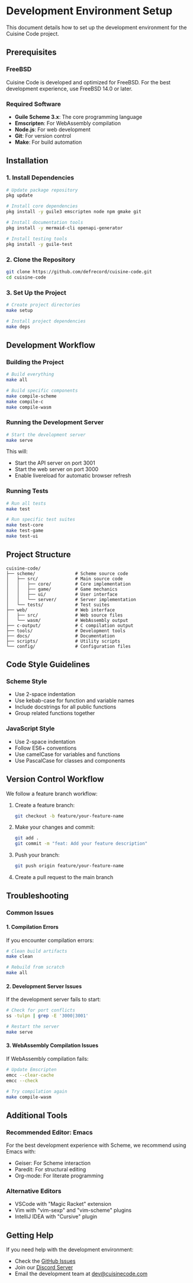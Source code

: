 # Development Environment Setup

This document details how to set up the development environment for the Cuisine Code project.

## Prerequisites

### FreeBSD

Cuisine Code is developed and optimized for FreeBSD. For the best development experience, use FreeBSD 14.0 or later.

### Required Software

- **Guile Scheme 3.x**: The core programming language
- **Emscripten**: For WebAssembly compilation
- **Node.js**: For web development
- **Git**: For version control
- **Make**: For build automation

## Installation

### 1. Install Dependencies

```bash
# Update package repository
pkg update

# Install core dependencies
pkg install -y guile3 emscripten node npm gmake git

# Install documentation tools
pkg install -y mermaid-cli openapi-generator

# Install testing tools
pkg install -y guile-test
```

### 2. Clone the Repository

```bash
git clone https://github.com/defrecord/cuisine-code.git
cd cuisine-code
```

### 3. Set Up the Project

```bash
# Create project directories
make setup

# Install project dependencies
make deps
```

## Development Workflow

### Building the Project

```bash
# Build everything
make all

# Build specific components
make compile-scheme
make compile-c
make compile-wasm
```

### Running the Development Server

```bash
# Start the development server
make serve
```

This will:
- Start the API server on port 3001
- Start the web server on port 3000
- Enable livereload for automatic browser refresh

### Running Tests

```bash
# Run all tests
make test

# Run specific test suites
make test-core
make test-game
make test-ui
```

## Project Structure

```
cuisine-code/
├── scheme/               # Scheme source code
│   ├── src/              # Main source code
│   │   ├── core/         # Core implementation
│   │   ├── game/         # Game mechanics
│   │   ├── ui/           # User interface
│   │   └── server/       # Server implementation
│   └── tests/            # Test suites
├── web/                  # Web interface
│   ├── src/              # Web source files
│   └── wasm/             # WebAssembly output
├── c-output/             # C compilation output
├── tools/                # Development tools
├── docs/                 # Documentation
├── scripts/              # Utility scripts
└── config/               # Configuration files
```

## Code Style Guidelines

### Scheme Style

- Use 2-space indentation
- Use kebab-case for function and variable names
- Include docstrings for all public functions
- Group related functions together

### JavaScript Style

- Use 2-space indentation
- Follow ES6+ conventions
- Use camelCase for variables and functions
- Use PascalCase for classes and components

## Version Control Workflow

We follow a feature branch workflow:

1. Create a feature branch:
   ```bash
   git checkout -b feature/your-feature-name
   ```

2. Make your changes and commit:
   ```bash
   git add .
   git commit -m "feat: Add your feature description"
   ```

3. Push your branch:
   ```bash
   git push origin feature/your-feature-name
   ```

4. Create a pull request to the main branch

## Troubleshooting

### Common Issues

#### 1. Compilation Errors

If you encounter compilation errors:

```bash
# Clean build artifacts
make clean

# Rebuild from scratch
make all
```

#### 2. Development Server Issues

If the development server fails to start:

```bash
# Check for port conflicts
ss -tulpn | grep -E '3000|3001'

# Restart the server
make serve
```

#### 3. WebAssembly Compilation Issues

If WebAssembly compilation fails:

```bash
# Update Emscripten
emcc --clear-cache
emcc --check

# Try compilation again
make compile-wasm
```

## Additional Tools

### Recommended Editor: Emacs

For the best development experience with Scheme, we recommend using Emacs with:

- Geiser: For Scheme interaction
- Paredit: For structural editing
- Org-mode: For literate programming

### Alternative Editors

- VSCode with "Magic Racket" extension
- Vim with "vim-sexp" and "vim-scheme" plugins
- IntelliJ IDEA with "Cursive" plugin

## Getting Help

If you need help with the development environment:

- Check the [GitHub Issues](https://github.com/defrecord/cuisine-code/issues)
- Join our [Discord Server](https://discord.gg/cuisinecode)
- Email the development team at dev@cuisinecode.com
